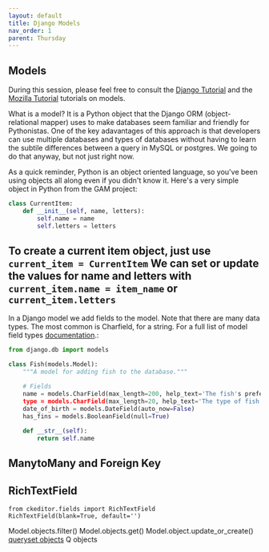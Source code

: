 ```yaml
---
layout: default
title: Django Models 
nav_order: 1
parent: Thursday 
---
```

## Models 
During this session, please feel free to consult the [Django Tutorial](https://docs.djangoproject.com/en/2.2/intro/tutorial02/)
and the [Mozilla Tutorial](https://developer.mozilla.org/en-US/docs/Learn/Server-side/Django/Models) tutorials on models. 

What is a model?  It is a Python object that the Django ORM (object-relational mapper) uses to make databases seem familiar and friendly for Pythonistas. One of the key adavantages of this approach is that developers can use multiple databases and types of databases without having to learn the subtile differences between a query in MySQL or postgres.  We going to do that anyway, but not just right now. 

As a quick reminder, Python is an object oriented language, so you've been using objects all along even if you didn't know it. 
Here's a very simple object in Python from the GAM project:

```python 
class CurrentItem:
    def __init__(self, name, letters):
        self.name = name
        self.letters = letters
```
To create a current item object, just use `current_item = CurrentItem`
We can set or update the values for name and letters with `current_item.name = item_name` or `current_item.letters`
---
In a Django model we add fields to the model. Note that there are many data types.  The most common is Charfield, for a string.  For a full list of model field types [documentation](https://docs.djangoproject.com/en/2.2/ref/models/fields/#model-field-types).:

```python
from django.db import models

class Fish(models.Model):
    """A model for adding fish to the database."""

    # Fields
    name = models.CharField(max_length=200, help_text='The fish's prefered name')
    type = models.CharField(max_length=20, help_text='The type of fish')
    date_of_birth = models.DateField(auto_now=False)
    has_fins = models.BooleanField(null=True)
    
    def __str__(self):
        return self.name
```

## ManytoMany and Foreign Key

## RichTextField
```
from ckeditor.fields import RichTextField
RichTextField(blank=True, default='')
```
Model.objects.filter()
Model.objects.get()
Model.object.update_or_create()
[queryset objects](https://docs.djangoproject.com/en/2.2/ref/models/querysets/)
Q objects

